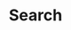 ---
title: "Search" # in any language you want
layout: "search" # is necessary
# url: "/archive"
# description: "Description for Search"
summary: "search"
placeholder: "Search here"
---